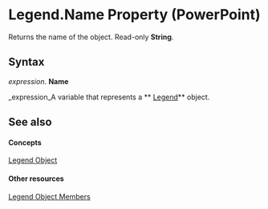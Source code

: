
# Legend.Name Property (PowerPoint)

Returns the name of the object. Read-only  **String**.


## Syntax

 _expression_. **Name**

 _expression_A variable that represents a  ** [Legend](7be25694-8694-049a-c31f-533fe6fd0562.md)** object.


## See also


#### Concepts


 [Legend Object](7be25694-8694-049a-c31f-533fe6fd0562.md)
#### Other resources


 [Legend Object Members](138eddc7-3b48-bc0a-163b-3e6f7560ed97.md)
